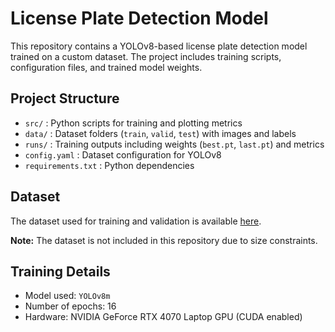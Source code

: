 # License Plate Detection Model

This repository contains a YOLOv8-based license plate detection model trained on a custom dataset. The project includes training scripts, configuration files, and trained model weights.

## Project Structure

- `src/` : Python scripts for training and plotting metrics  
- `data/` : Dataset folders (`train`, `valid`, `test`) with images and labels  
- `runs/` : Training outputs including weights (`best.pt`, `last.pt`) and metrics  
- `config.yaml` : Dataset configuration for YOLOv8  
- `requirements.txt` : Python dependencies  

## Dataset

The dataset used for training and validation is available [here](https://universe.roboflow.com/roboflow-universe-projects/license-plate-recognition-rxg4e/dataset/4/download).

**Note:** The dataset is not included in this repository due to size constraints.

## Training Details

- Model used: `YOLOv8m`  
- Number of epochs: 16  
- Hardware: NVIDIA GeForce RTX 4070 Laptop GPU (CUDA enabled)  